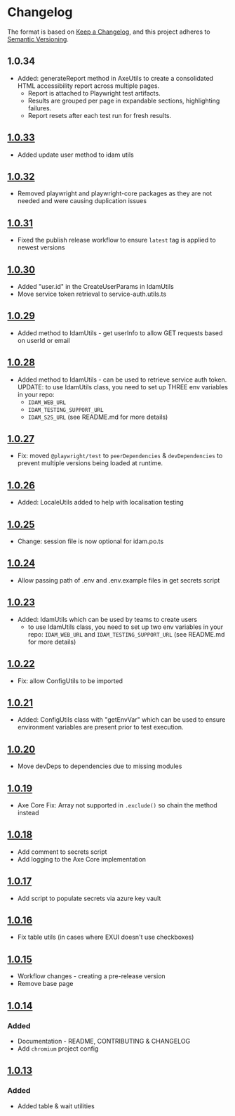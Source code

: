 # Changelog

The format is based on [Keep a Changelog](https://keepachangelog.com/en/1.1.0/),
and this project adheres to [Semantic Versioning](https://semver.org/spec/v2.0.0.html).

## 1.0.34

- Added: generateReport method in AxeUtils to create a consolidated HTML accessibility report across multiple pages.
  - Report is attached to Playwright test artifacts.
  - Results are grouped per page in expandable sections, highlighting failures.
  - Report resets after each test run for fresh results.

## [1.0.33]

- Added update user method to idam utils

## [1.0.32]

- Removed playwright and playwright-core packages as they are not needed and were causing duplication issues

## [1.0.31]

- Fixed the publish release workflow to ensure `latest` tag is applied to newest versions

## [1.0.30]

- Added "user.id" in the CreateUserParams in IdamUtils
- Move service token retrieval to service-auth.utils.ts

## [1.0.29]

- Added method to IdamUtils - get userInfo to allow GET requests based on userId or email

## [1.0.28]

- Added method to IdamUtils - can be used to retrieve service auth token. UPDATE: to use IdamUtils class, you need to set up THREE env variables in your repo:
  - `IDAM_WEB_URL`
  - `IDAM_TESTING_SUPPORT_URL`
  - `IDAM_S2S_URL`
    (see README.md for more details)

## [1.0.27]

- Fix: moved `@playwright/test` to `peerDependencies` & `devDependencies` to prevent multiple versions being loaded at runtime.

## [1.0.26]

- Added: LocaleUtils added to help with localisation testing

## [1.0.25]

- Change: session file is now optional for idam.po.ts

## [1.0.24]

- Allow passing path of .env and .env.example files in get secrets script

## [1.0.23]

- Added: IdamUtils which can be used by teams to create users
  - to use IdamUtils class, you need to set up two env variables in your repo: `IDAM_WEB_URL` and `IDAM_TESTING_SUPPORT_URL` (see README.md for more details)

## [1.0.22]

- Fix: allow ConfigUtils to be imported

## [1.0.21]

- Added: ConfigUtils class with "getEnvVar" which can be used to ensure environment variables are present prior to test execution.

## [1.0.20]

- Move devDeps to dependencies due to missing modules

## [1.0.19]

- Axe Core Fix: Array not supported in `.exclude()` so chain the method instead

## [1.0.18]

- Add comment to secrets script
- Add logging to the Axe Core implementation

## [1.0.17]

- Add script to populate secrets via azure key vault

## [1.0.16]

- Fix table utils (in cases where EXUI doesn't use checkboxes)

## [1.0.15]

- Workflow changes - creating a pre-release version
- Remove base page

## [1.0.14]

### Added

- Documentation - README, CONTRIBUTING & CHANGELOG
- Add `chromium` project config

## [1.0.13]

### Added

- Added table & wait utilities

[1.0.33]: https://github.com/hmcts/playwright-common/compare/v1.0.33...HEAD
[1.0.32]: https://github.com/hmcts/playwright-common/compare/v1.0.32...v1.0.33
[1.0.31]: https://github.com/hmcts/playwright-common/compare/v1.0.31...v1.0.32
[1.0.30]: https://github.com/hmcts/playwright-common/compare/v1.0.30...v1.0.31
[1.0.29]: https://github.com/hmcts/playwright-common/compare/v1.0.29...v1.0.30
[1.0.28]: https://github.com/hmcts/playwright-common/compare/v1.0.28...v1.0.29
[1.0.27]: https://github.com/hmcts/playwright-common/compare/v1.0.27...v1.0.28
[1.0.26]: https://github.com/hmcts/playwright-common/compare/v1.0.26...v1.0.27
[1.0.25]: https://github.com/hmcts/playwright-common/compare/v1.0.25...v1.0.26
[1.0.24]: https://github.com/hmcts/playwright-common/compare/v1.0.24...v1.0.25
[1.0.23]: https://github.com/hmcts/playwright-common/compare/v1.0.23...v1.0.24
[1.0.22]: https://github.com/hmcts/playwright-common/compare/v1.0.22...v1.0.23
[1.0.21]: https://github.com/hmcts/playwright-common/compare/v1.0.21...v1.0.22
[1.0.20]: https://github.com/hmcts/playwright-common/compare/v1.0.20...v1.0.21
[1.0.19]: https://github.com/hmcts/playwright-common/compare/v1.0.19...v1.0.20
[1.0.18]: https://github.com/hmcts/playwright-common/compare/v1.0.18...v1.0.19
[1.0.17]: https://github.com/hmcts/playwright-common/compare/v1.0.17...v1.0.18
[1.0.16]: https://github.com/hmcts/playwright-common/compare/v1.0.16...v1.0.17
[1.0.15]: https://github.com/hmcts/playwright-common/compare/v1.0.15...v1.0.16
[1.0.14]: https://github.com/hmcts/playwright-common/compare/v1.0.14...v1.0.15
[1.0.13]: https://github.com/hmcts/playwright-common/releases/tag/v1.0.13
